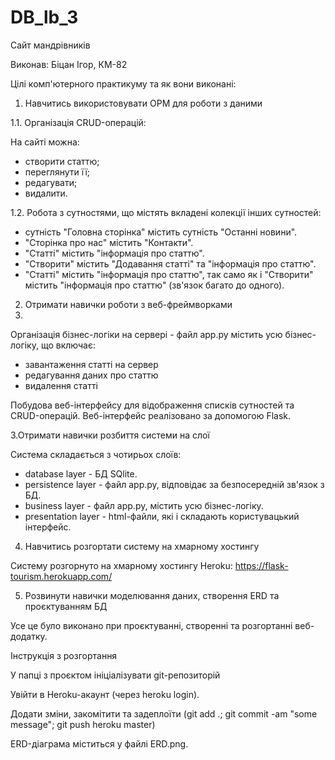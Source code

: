 # DB_lb_3


Сайт мандрівників

Виконав: Біцан Ігор, КМ-82


Цілі комп'ютерного практикуму та як вони виконані:
1. Навчитись використовувати ОРМ для роботи з даними

1.1. Організація CRUD-операцій:

На сайті можна:
- створити статтю;
- переглянути її;
- редагувати;
- видалити.

1.2. Робота з сутностями, що містять вкладені колекції інших сутностей:
- сутність "Головна сторінка" містить сутність "Останні новини".
- "Сторінка про нас" містить "Контакти".
- "Статті" містить "інформація про статтю".
- "Створити" містить "Додавання статті" та "інформація про статтю".
- "Статті" містить "інформація про статтю", так само як і "Створити" містить "інформація про статтю" (зв'язок багато до одного).

2. Отримати навички роботи з веб-фреймворками
3. 
Організація бізнес-логіки на сервері - файл app.py містить усю бізнес-логіку, що включає:

- завантаження статті на сервер
- редагування даних про статтю
- видалення статті

Побудова веб-інтерфейсу для відображення списків сутностей та CRUD-операцій. Веб-інтерфейс реалізовано за допомогою Flask.

3.Отримати навички розбиття системи на слої

Система складається з чотирьох слоїв:

- database layer - БД SQlite.
- persistence layer - файл app.py, відповідає за безпосередній зв'язок з БД.
- business layer - файл app.py, містить усю бізнес-логіку.
- presentation layer - html-файли, які і складають користувацький інтерфейс.

4. Навчитись розгортати систему на хмарному хостингу

Систему розгорнуто на хмарному хостингу Heroku: https://flask-tourism.herokuapp.com/

5. Розвинути навички моделювання даних, створення ERD та проєктуванням БД

Усе це було виконано при проєктуванні, створенні та розгортанні веб-додатку.

Інструкція з розгортання

У папці з проєктом ініціалізувати git-репозиторій

Увійти в Heroku-акаунт (через heroku login).

Додати зміни, закомітити та задеплоїти (git add .; git commit -am "some message"; git push heroku master)

ERD-діаграма міститься у файлі ERD.png.

